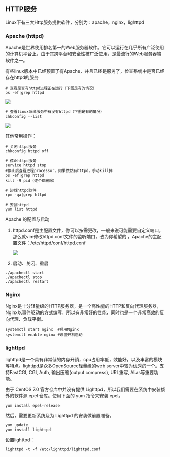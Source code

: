 ## HTTP服务

Linux下有三大Http服务提供软件，分别为：apache，nginx，lighttpd

### Apache (httpd)

Apache是世界使用排名第一的Web服务器软件。它可以运行在几乎所有广泛使用的计算机平台上，由于其跨平台和安全性被广泛使用，是最流行的Web服务器端软件之一。

有些linux版本中已经预置了有Apache，并且已经是服务了，检查系统中是否已经存在httpd的服务

```
# 查看是否有httpd进程正在运行（下图是有的情况）
ps -ef|grep httpd
```

<div>
    <image src="../template/img/httpd1.png"></image>
</div>

```
# 查看linux系统服务中有没有httpd（下图是有的情况）
chkconfig --list
```

<div>
    <image src="../template/img/httpd2.png"></image>
</div>

其他常用操作：

```
# 关闭httpd服务
chkconfig httpd off

# 停止httpd服务
service httpd stop 
#停止后查看进程processor，如果依然有httpd，手动kill掉
ps -ef|grep httpd 
kill -9 pid（逐个都删除）

# 卸载httpd软件
rpm -qa|grep httpd

# 安装httpd
yum list httpd
```

Apache 的配置与启动

1. httpd.conf是主配置文件，你可以按需更改，一般来说可能需要自定义端口，那么就vim修改httpd.conf文件的监听端口，改为你希望的 ，Apache的主配置文件：/etc/httpd/conf/httpd.conf

   <div>
       <image src="../template/img/httpd3.png"></image>
   </div>

2. 启动、关闭、重启

```
./apachectl start
./apachectl stop
./apachectl restart
```

### Nginx

Nginx是十分轻量级的HTTP服务器，是一个高性能的HTTP和反向代理服务器，Nginx以事件驱动的方式编写，所以有非常好的性能，同时也是一个非常高效的反向代理、负载平衡。

```
systemctl start nginx  #启用Nginx 
systemctl enable nginx #设置开机启动
```

### lighttpd

lighttpd是一个具有非常低的内存开销，cpu占用率低，效能好，以及丰富的模块等特点。lighttpd是众多OpenSource轻量级的web server中较为优秀的一个。支持FastCGI, CGI, Auth, 输出压缩(output compress), URL重写, Alias等重要功能。

由于 CentOS 7.0 官方仓库中并没有提供 Lighttpd，所以我们需要在系统中安装额外的软件源 epel 仓库。使用下面的 yum 指令来安装 epel。

```
yum install epel-release
```

然后，需要更新系统及为 Lighttpd 的安装做前置准备。

```
yum update
yum install lighttpd
```

设置lighttpd：

```
lighttpd -t -f /etc/lighttpd/lighttpd.conf
```

